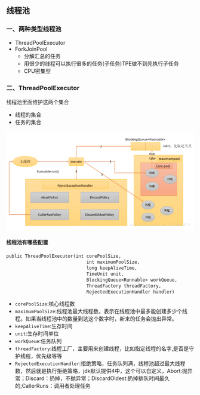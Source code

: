 ## 线程池

###  一、两种类型线程池

+ ThreadPoolExecutor
+ ForkJoinPool
  + 分解汇总的任务
  + 用很少的线程可以执行很多的任务(子任务)TPE做不到先执行子任务
  + CPU密集型

### 二、ThreadPoolExecutor

线程池里面维护这两个集合

+ 线程的集合
+ 任务的集合

![线程池工作原理](../image/线程池工作原理.webp)

#### 线程池有哪些配置

```
public ThreadPoolExecutor(int corePoolSize,
                              int maximumPoolSize,
                              long keepAliveTime,
                              TimeUnit unit,
                              BlockingQueue<Runnable> workQueue,
                              ThreadFactory threadFactory,
                              RejectedExecutionHandler handler)
```

+ `corePoolSize`:核心线程数	
+ `maximumPoolSize`:线程池最大线程数，表示在线程池中最多能创建多少个线程。如果当线程池中的数量到达这个数字时，新来的任务会抛出异常。
+ `keepAliveTime`:生存时间
+ `unit`:生存时间单位
+ `workQueue`:任务队列
+ `threadFactory`:线程工厂，主要用来创建线程，比如指定线程的名字,是否是守护线程，优先级等等
+ `RejectedExecutionHandler`:拒绝策略，任务队列满，线程池超过最大线程数，然后就是执行拒绝策略，jdk默认提供4中，这个可以自定义，Abort:抛异常；Discard：扔掉，不抛异常；DiscardOldest:扔掉排队时间最久的;CallerRuns：调用者处理任务